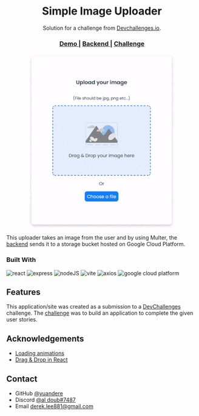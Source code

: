<!-- Please update value in the {}  -->

<h1 align="center">Simple Image Uploader</h1>

<div align="center">
   Solution for a challenge from  <a href="http://devchallenges.io" target="_blank">Devchallenges.io</a>.
</div>

<div align="center">
  <h3>
    <a href="https://taupe-belekoy-a72796.netlify.app/">
      Demo
    </a>
    <span> | </span>
    <a href="https://github.com/yuandere/image-uploader-backend">
      Backend
    </a>
    <span> | </span>
    <a href="https://devchallenges.io/challenges/O2iGT9yBd6xZBrOcVirx">
      Challenge
    </a>
  </h3>
</div>

<p align="center">
  <img src='./public/demo.gif'>
</p>

This uploader takes an image from the user and by using Multer, the [backend](https://github.com/yuandere/image-uploader-backend) sends it to a storage bucket hosted on Google Cloud Platform.

### Built With

<!-- This section should list any major frameworks that you built your project using. Here are a few examples.-->

![react](https://img.shields.io/badge/React-61DAFB.svg?style=for-the-badge&logo=React&logoColor=black)
![express](https://img.shields.io/badge/Express-000000.svg?style=for-the-badge&logo=Express&logoColor=white)
![nodeJS](https://img.shields.io/badge/Node.js-339933.svg?style=for-the-badge&logo=nodedotjs&logoColor=white)
![vite](https://img.shields.io/badge/Vite-646CFF.svg?style=for-the-badge&logo=Vite&logoColor=white)
![axios](https://img.shields.io/badge/Axios-5A29E4.svg?style=for-the-badge&logo=Axios&logoColor=white)
![google cloud platform](https://img.shields.io/badge/Google%20Cloud-4285F4.svg?style=for-the-badge&logo=Google-Cloud&logoColor=white)

## Features

<!-- List the features of your application or follow the template. Don't share the figma file here :) -->

This application/site was created as a submission to a [DevChallenges](https://devchallenges.io/challenges) challenge. The [challenge](https://devchallenges.io/challenges/O2iGT9yBd6xZBrOcVirx) was to build an application to complete the given user stories.


## Acknowledgements

<!-- This section should list any articles or add-ons/plugins that helps you to complete the project. This is optional but it will help you in the future. For example -->

- [Loading animations](https://icons8.com/preloaders/en/horizontal)
- [Drag & Drop in React](https://www.codemzy.com/blog/react-drag-drop-file-upload)

## Contact

- GitHub [@yuandere](https://github.com/yuandere)
- Discord [@al doub#7487](https://discordapp.com)
- Email [derek.lee881@gmail.com](mailto:derek.lee881@gmail.com)
